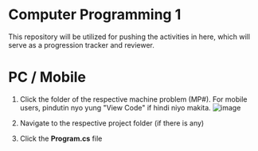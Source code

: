 
# Computer Programming 1
This repository will be utilized for pushing the activities in here, which will serve as a progression tracker and reviewer. 

# PC / Mobile
1. Click the folder of the respective machine problem (MP#). For mobile users, pindutin nyo yung "View Code" if hindi niyo makita.
![image](https://github.com/ardnyx/comp-prog-review/assets/86859621/22cb8f41-0fa8-4a2b-9c40-8bc31d4c2381)

2. Navigate to the respective project folder (if there is any)
3. Click the **Program.cs** file



